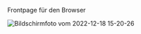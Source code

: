 Frontpage für den Browser


![Bildschirmfoto vom 2022-12-18 15-20-26](https://user-images.githubusercontent.com/84669111/208303542-f77916a9-58d6-4e16-89d5-634b03c7158c.png)
